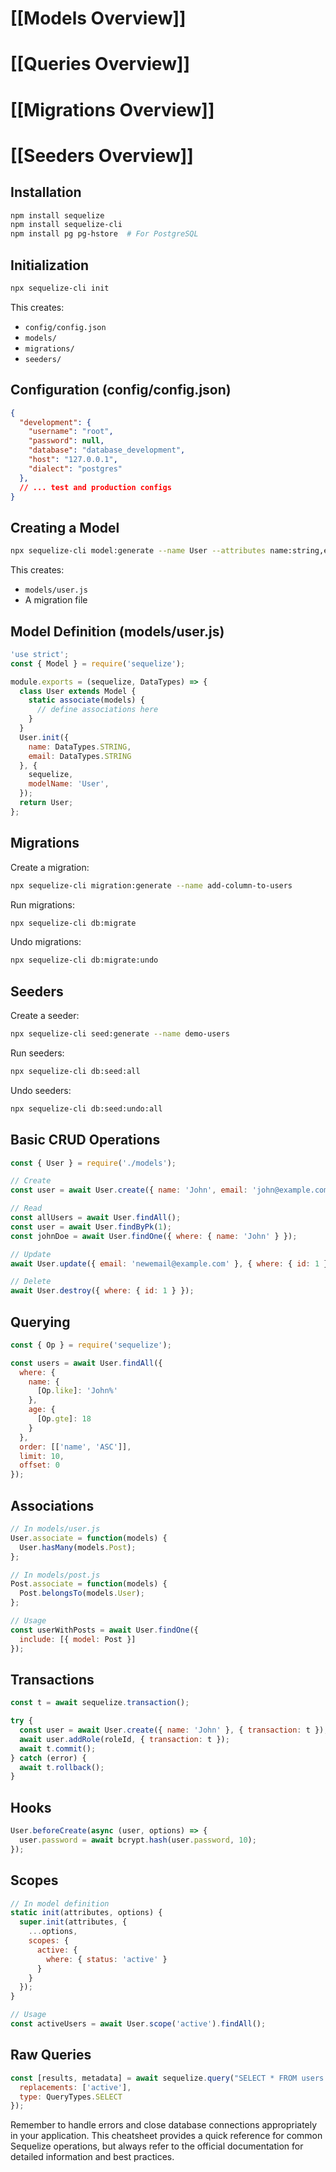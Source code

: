 # [[Models Overview]]
# [[Queries Overview]]
# [[Migrations Overview]]
# [[Seeders Overview]]

## Installation

```bash
npm install sequelize
npm install sequelize-cli
npm install pg pg-hstore  # For PostgreSQL
```

## Initialization

```bash
npx sequelize-cli init
```

This creates:
- `config/config.json`
- `models/`
- `migrations/`
- `seeders/`

## Configuration (config/config.json)

```json
{
  "development": {
    "username": "root",
    "password": null,
    "database": "database_development",
    "host": "127.0.0.1",
    "dialect": "postgres"
  },
  // ... test and production configs
}
```

## Creating a Model

```bash
npx sequelize-cli model:generate --name User --attributes name:string,email:string
```

This creates:
- `models/user.js`
- A migration file

## Model Definition (models/user.js)

```javascript
'use strict';
const { Model } = require('sequelize');

module.exports = (sequelize, DataTypes) => {
  class User extends Model {
    static associate(models) {
      // define associations here
    }
  }
  User.init({
    name: DataTypes.STRING,
    email: DataTypes.STRING
  }, {
    sequelize,
    modelName: 'User',
  });
  return User;
};
```

## Migrations

Create a migration:
```bash
npx sequelize-cli migration:generate --name add-column-to-users
```

Run migrations:
```bash
npx sequelize-cli db:migrate
```

Undo migrations:
```bash
npx sequelize-cli db:migrate:undo
```

## Seeders

Create a seeder:
```bash
npx sequelize-cli seed:generate --name demo-users
```

Run seeders:
```bash
npx sequelize-cli db:seed:all
```

Undo seeders:
```bash
npx sequelize-cli db:seed:undo:all
```

## Basic CRUD Operations

```javascript
const { User } = require('./models');

// Create
const user = await User.create({ name: 'John', email: 'john@example.com' });

// Read
const allUsers = await User.findAll();
const user = await User.findByPk(1);
const johnDoe = await User.findOne({ where: { name: 'John' } });

// Update
await User.update({ email: 'newemail@example.com' }, { where: { id: 1 } });

// Delete
await User.destroy({ where: { id: 1 } });
```

## Querying

```javascript
const { Op } = require('sequelize');

const users = await User.findAll({
  where: {
    name: {
      [Op.like]: 'John%'
    },
    age: {
      [Op.gte]: 18
    }
  },
  order: [['name', 'ASC']],
  limit: 10,
  offset: 0
});
```

## Associations

```javascript
// In models/user.js
User.associate = function(models) {
  User.hasMany(models.Post);
};

// In models/post.js
Post.associate = function(models) {
  Post.belongsTo(models.User);
};

// Usage
const userWithPosts = await User.findOne({
  include: [{ model: Post }]
});
```

## Transactions

```javascript
const t = await sequelize.transaction();

try {
  const user = await User.create({ name: 'John' }, { transaction: t });
  await user.addRole(roleId, { transaction: t });
  await t.commit();
} catch (error) {
  await t.rollback();
}
```

## Hooks

```javascript
User.beforeCreate(async (user, options) => {
  user.password = await bcrypt.hash(user.password, 10);
});
```

## Scopes

```javascript
// In model definition
static init(attributes, options) {
  super.init(attributes, {
    ...options,
    scopes: {
      active: {
        where: { status: 'active' }
      }
    }
  });
}

// Usage
const activeUsers = await User.scope('active').findAll();
```

## Raw Queries

```javascript
const [results, metadata] = await sequelize.query("SELECT * FROM users WHERE status = ?", {
  replacements: ['active'],
  type: QueryTypes.SELECT
});
```

Remember to handle errors and close database connections appropriately in your application. This cheatsheet provides a quick reference for common Sequelize operations, but always refer to the official documentation for detailed information and best practices.